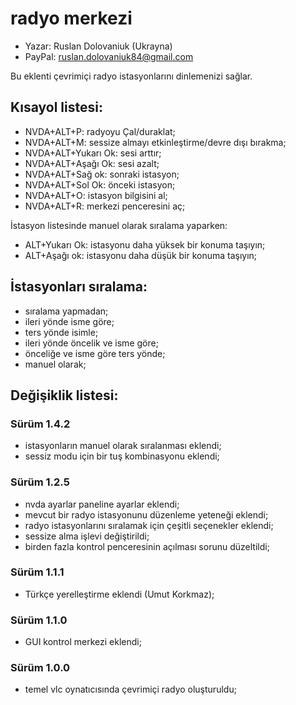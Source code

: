 # radyo merkezi

* Yazar: Ruslan Dolovaniuk (Ukrayna)
* PayPal: ruslan.dolovaniuk84@gmail.com

Bu eklenti çevrimiçi radyo istasyonlarını dinlemenizi sağlar.


## Kısayol listesi:

* NVDA+ALT+P: radyoyu Çal/duraklat;
* NVDA+ALT+M: sessize almayı etkinleştirme/devre dışı bırakma;
* NVDA+ALT+Yukarı Ok: sesi arttır;
* NVDA+ALT+Aşağı Ok: sesi azalt;
* NVDA+ALT+Sağ ok: sonraki istasyon;
* NVDA+ALT+Sol Ok: önceki istasyon;
* NVDA+ALT+O: istasyon bilgisini al;
* NVDA+ALT+R: merkezi penceresini aç;

İstasyon listesinde manuel olarak sıralama yaparken:
* ALT+Yukarı Ok: istasyonu daha yüksek bir konuma taşıyın;
* ALT+Aşağı ok: istasyonu daha düşük bir konuma taşıyın;

## İstasyonları sıralama:
* sıralama yapmadan;
* ileri yönde isme göre;
* ters yönde isimle;
* ileri yönde öncelik ve isme göre;
* önceliğe ve isme göre ters yönde;
* manuel olarak;

## Değişiklik listesi:
### Sürüm 1.4.2
* istasyonların manuel olarak sıralanması eklendi;
* sessiz modu için bir tuş kombinasyonu eklendi;

### Sürüm 1.2.5
* nvda ayarlar paneline ayarlar eklendi;
* mevcut bir radyo istasyonunu düzenleme yeteneği eklendi;
* radyo istasyonlarını sıralamak için çeşitli seçenekler eklendi;
* sessize alma işlevi değiştirildi;
* birden fazla kontrol penceresinin açılması sorunu düzeltildi;

### Sürüm 1.1.1
* Türkçe yerelleştirme eklendi (Umut Korkmaz);

### Sürüm 1.1.0
* GUI kontrol merkezi eklendi;

### Sürüm 1.0.0
* temel vlc oynatıcısında çevrimiçi radyo oluşturuldu;
